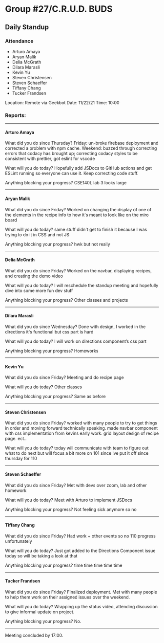# Group #27/C.R.U.D. BUDS

## Daily Standup

### Attendance

- Arturo Amaya
- Aryan Malik
- Delia McGrath
- Dilara Marasli
- Kevin Yu
- Steven Christensen
- Steven Schaeffer
- Tiffany Chang
- Tucker Frandsen

Location: Remote via Geekbot
Date: 11/22/21
Time: 10:00

### Reports:

<hr />

#### Arturo Amaya

What did you do since Thursday?
Friday: un-broke firebase deployment and corrected a problem with npm cache.
Weekend: buzzed through correcting errors that codacy has brought up; correcting codacy styles to be consistent with prettier, got eslint for vscode

What will you do today?
Hopefully add JSDocs to GitHub actions and get ESLint running so everyone can use it. Keep correcting code stuff.

Anything blocking your progress?
CSE140L lab 3 looks large

<hr />

#### Aryan Malik

What did you do since Friday?
Worked on changing the display of one of the elements in the recipe info to how it's meant to look like on the miro board

What will you do today?
same stuff didn't get to finish it because I was trying to do it in CSS and not JS

Anything blocking your progress?
hwk but not really

<hr />

#### Delia McGrath

What did you do since Friday?
Worked on the navbar, displaying recipes, and creating the demo video

What will you do today?
I will reschedule the standup meeting and hopefully dive into some more fun dev stuff

Anything blocking your progress?
Other classes and projects

<hr />

#### Dilara Marasli

What did you do since Wednesday?
Done with design, I worked in the directions it's functional but css part is hard

What will you do today?
I will work on directions component’s css part

Anything blocking your progress?
Homeworks

<hr />

#### Kevin Yu

What did you do since Friday?
Meeting and do recipe page

What will you do today?
Other classes

Anything blocking your progress?
Same as before

<hr />

#### Steven Christensen

What did you do since Friday?
worked with many people to try to get things in order and moving forward technically speaking. made navbar component with css implementation from kevins early work. grid layout design of recipe page. ect..

What will you do today?
today will communicate with team to figure out what to do next but will focus a bit more on 101 since ive put it off since thursday for 110

<hr />

#### Steven Schaeffer

What did you do since Friday?
Met with devs over zoom, lab and other homework

What will you do today?
Meet with Arturo to implement JSDocs

Anything blocking your progress?
Not feeling sick anymore so no

<hr />

#### Tiffany Chang

What did you do since Friday?
Had work + other events so no 110 progress unfortunately

What will you do today?
Just got added to the Directions Component issue today so will be taking a look at that

Anything blocking your progress?
time time time time time

<hr />

#### Tucker Frandsen

What did you do since Friday?
Finalized deployment. Met with many people to help them work on their assigned issues over the weekend.

What will you do today?
Wrapping up the status video, attending discussion to give informal update on project.

Anything blocking your progress?
No.

<hr />

Meeting concluded by 17:00.
